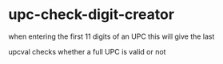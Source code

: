 # upc-check-digit-creator
when entering the first 11 digits of an UPC this will give the last

upcval checks whether a full UPC is valid or not
